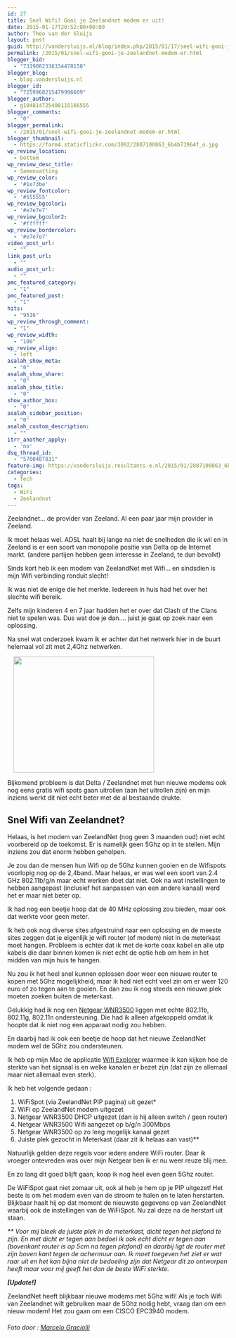 ```yaml
---
id: 27
title: Snel Wifi? Gooi je Zeelandnet modem er uit!
date: 2015-01-17T20:52:00+00:00
author: Theo van der Sluijs
layout: post
guid: http://vandersluijs.nl/blog/index.php/2015/01/17/snel-wifi-gooi-je-zeelandnet-modem-er/
permalink: /2015/01/snel-wifi-gooi-je-zeelandnet-modem-er.html
blogger_bid:
  - "7319082336334478150"
blogger_blog:
  - blog.vandersluijs.nl
blogger_id:
  - "7259968215479996609"
blogger_author:
  - g104814725400115166555
blogger_comments:
  - "0"
blogger_permalink:
  - /2015/01/snel-wifi-gooi-je-zeelandnet-modem-er.html
blogger_thumbnail:
  - https://farm4.staticflickr.com/3092/2807100863_6b4b73964f_o.jpg
wp_review_location:
  - bottom
wp_review_desc_title:
  - Samenvatting
wp_review_color:
  - '#1e73be'
wp_review_fontcolor:
  - '#555555'
wp_review_bgcolor1:
  - '#e7e7e7'
wp_review_bgcolor2:
  - '#ffffff'
wp_review_bordercolor:
  - '#e7e7e7'
video_post_url:
  - ""
link_post_url:
  - ""
audio_post_url:
  - ""
pmc_featured_category:
  - "1"
pmc_featured_post:
  - "1"
hits:
  - "9516"
wp_review_through_comment:
  - "1"
wp_review_width:
  - "100"
wp_review_align:
  - left
asalah_show_meta:
  - "0"
asalah_show_share:
  - "0"
asalah_show_title:
  - "0"
show_author_box:
  - "0"
asalah_sidebar_position:
  - "0"
asalah_custom_description:
  - ""
itrr_another_apply:
  - 'no'
dsq_thread_id:
  - "5700487831"
feature-img: https://vandersluijs.resultants-e.nl/2015/01/2807100863_6b4b73964f_o.jpg
categories:
  - Tech
tags:
  - WiFi
  - Zeelandnet
---
```

Zeelandnet&#8230; de provider van Zeeland. Al een paar jaar mijn provider in Zeeland.

Ik moet helaas wel. ADSL haalt bij lange na niet de snelheden die ik wil en in Zeeland is er een soort van monopolie positie van Delta op de Internet markt. (andere partijen hebben geen interesse in Zeeland, te dun bevolkt)

Sinds kort heb ik een modem van ZeelandNet met Wifi&#8230; en sindsdien is mijn Wifi verbinding ronduit slecht!
  
<!--more-->

Ik was niet de enige die het merkte. Iedereen in huis had het over het slechte wifi bereik.

Zelfs mijn kinderen 4 en 7 jaar hadden het er over dat Clash of the Clans niet te spelen was. Dus wat doe je dan&#8230;. juist je gaat op zoek naar een oplossing.

Na snel wat onderzoek kwam ik er achter dat het netwerk hier in de buurt helemaal vol zit met 2,4Ghz netwerken.
  
<a style="margin-left: 1em; margin-right: 1em;" href="https://farm9.staticflickr.com/8607/15680406844_325882a011.jpg"><img src="https://farm9.staticflickr.com/8607/15680406844_325882a011.jpg" alt="" width="320" height="264" border="0" /></a>
  
Bijkomend probleem is dat Delta / Zeelandnet met hun nieuwe modems ook nog eens gratis wifi spots gaan uitrollen (aan het uitrollen zijn) en mijn inziens werkt dit niet echt beter met de al bestaande drukte.

## Snel Wifi van Zeelandnet?

Helaas, is het modem van ZeelandNet (nog geen 3 maanden oud) niet echt voorbereid op de toekomst. Er is namelijk geen 5Ghz op in te stellen. Mijn inziens zou dat enorm hebben geholpen.

Je zou dan de mensen hun Wifi op de 5Ghz kunnen gooien en de Wifispots voorlopig nog op de 2,4band. Maar helaas, er was wel een soort van 2.4 GHz 802.11b/g/n maar echt werken doet dat niet. Ook na wat instellingen te hebben aangepast (inclusief het aanpassen van een andere kanaal) werd het er maar niet beter op.

Ik had nog een beetje hoop dat de 40 MHz oplossing zou bieden, maar ook dat werkte voor geen meter.

Ik heb ook nog diverse sites afgestruind naar een oplossing en de meeste sites zeggen dat je eigenlijk je wifi router (of modem) niet in de meterkast moet hangen. Probleem is echter dat ik met de korte coax kabel en alle utp kabels die daar binnen komen ik niet echt de optie heb om hem in het midden van mijn huis te hangen.

Nu zou ik het heel snel kunnen oplossen door weer een nieuwe router te kopen met 5Ghz mogelijkheid, maar ik had niet echt veel zin om er weer 120 euro of zo tegen aan te gooien. En dan zou ik nog steeds een nieuwe plek moeten zoeken buiten de meterkast.

Gelukkig had ik nog een <a href="http://tweakers.net/pricewatch/241223/netgear-wnr3500/reviews/" target="_blank">Netgear WNR3500</a> liggen met echte 802.11b, 802.11g, 802.11n ondersteuning. Die had ik alleen afgekoppeld omdat ik hoopte dat ik niet nog een apparaat nodig zou hebben.

En daarbij had ik ook een beetje de hoop dat het nieuwe ZeelandNet modem wel de 5Ghz zou ondersteunen.

Ik heb op mijn Mac de applicatie <a href="https://itunes.apple.com/nl/app/wifi-explorer/id494803304?mt=12" target="_blank" rel="nofollow">Wifi Explorer</a> waarmee ik kan kijken hoe de sterkte van het signaal is en welke kanalen er bezet zijn (dat zijn ze allemaal maar niet allemaal even sterk).

Ik heb het volgende gedaan :

<div class="separator" style="clear: both; text-align: left;">
  <ol>
    <li>
      WiFiSpot (via ZeelandNet PIP pagina) uit gezet*
    </li>
    <li>
      WiFi op ZeelandNet modem uitgezet
    </li>
    <li>
      Netgear WNR3500 DHCP uitgezet (dan is hij alleen switch / geen router)
    </li>
    <li>
      Netgear WNR3500 Wifi aangezet op b/g/n 300Mbps
    </li>
    <li>
      Netgear WNR3500 op zo leeg mogelijk kanaal gezet
    </li>
    <li>
      Juiste plek gezocht in Meterkast (daar zit ik helaas aan vast)**
    </li>
  </ol>
  
  <p>
    Natuurlijk gelden deze regels voor iedere andere WiFi router. Daar ik vroeger ontevreden was over mijn Netgear ben ik er nu weer reuze blij mee.
  </p>
  
  <p>
    En zo lang dit goed blijft gaan, koop ik nog heel even geen 5Ghz router.
  </p>
  
  <p>
    De WiFiSpot gaat niet zomaar uit, ook al heb je hem op je PIP uitgezet! Het beste is om het modem even van de stroom te halen en te laten herstarten. Blijkbaar haalt hij op dat moment de nieuwste gegevens op van ZeelandNet waarbij ook de instellingen van de WiFiSpot. Nu zal deze na de herstart uit staan.
  </p>
  
  <p>
    <em>** Voor mij bleek de juiste plek in de meterkast, dicht tegen het plafond te zijn. En met dicht er tegen aan bedoel ik ook echt dicht er tegen aan (bovenkant router is op 5cm na tegen plafond) en daarbij ligt de router met zijn boven kant tegen de achermuur aan. Ik moet toegeven het ziet er wat raar uit en het kan bijna niet de bedoeling zijn dat Netgear dit zo ontworpen heeft maar voor mij geeft het dan de beste WiFi sterkte.</em>
  </p>
  
  <p>
    <em><strong>[Update!]</strong></em>
  </p>
  
  <p>
    ZeelandNet heeft blijkbaar nieuwe modems met 5Ghz wifi! Als je toch Wifi van Zeelandnet wilt gebruiken maar de 5Ghz nodig hebt, vraag dan om een nieuw modem! Het zou gaan om een CISCO EPC3940 modem.
  </p>
  
  <h6>
    <em>Foto door : <a class="owner-name truncate" title="Go to Marcelo Graciolli's photostream" href="https://www.flickr.com/photos/marcelograciolli/" data-rapid_p="72" data-track="attributionNameClick">Marcelo Graciolli</a></em>
  </h6>
</div>